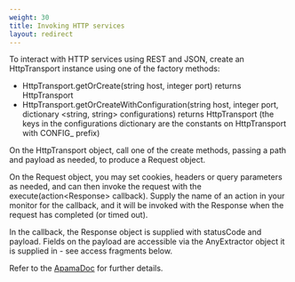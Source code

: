 ```yaml
---
weight: 30
title: Invoking HTTP services
layout: redirect
---
```


To interact with HTTP services using REST and JSON, create an HttpTransport instance using one of the factory methods:

* HttpTransport.getOrCreate(string host, integer port) returns HttpTransport
* HttpTransport.getOrCreateWithConfiguration(string host, integer port, dictionary &lt;string, string&gt; configurations) returns HttpTransport (the keys in the configurations dictionary are the constants on HttpTransport with CONFIG_ prefix)

On the HttpTransport object, call one of the create methods, passing a path and payload as needed, to produce a Request object.

On the Request object, you may set cookies, headers or query parameters as needed, and can then invoke the request with the execute(action&lt;Response&gt; callback). Supply the name of an action in your monitor for the callback, and it will be invoked with the Response when the request has completed (or timed out).

In the callback, the Response object is supplied with statusCode and payload. Fields on the payload are accessible via the AnyExtractor object it is supplied in - see access fragments below.

Refer to the [ApamaDoc](https://documentation.softwareag.com/onlinehelp/Rohan/Apama/v10-3/apama10-3/ApamaDoc/index.html) for further details.
